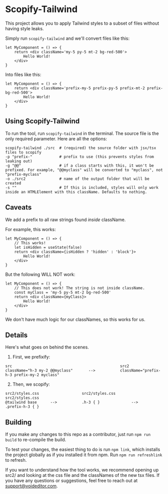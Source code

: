 
# Scopify-Tailwind

This project allows you to apply Tailwind styles to a subset of files without having style leaks.

Simply run `scopify-tailwind` and we'll convert files like this:

```
let MyComponent = () => {
    return <div className='my-5 py-5 mt-2 bg-red-500'>
        Hello World!
    </div>
}
```
Into files like this:
```
let MyComponent = () => {
    return <div className='prefix-my-5 prefix-py-5 prefix-mt-2 prefix-bg-red-500'>
        Hello World!
    </div>
}
```


## Using Scopify-Tailwind
To run the tool, run `scopify-tailwind` in the terminal. The source file is the only required parameter. Here are all the options:

```
scopify-tailwind ./src  # (required) the source folder with jsx/tsx files to scopify 
-p "prefix-"            # prefix to use (this prevents styles from leaking out)
-g "@@"                 # if a class starts with this, it won't be prefixed. For example, "@@myclass" will be converted to "myclass", not "prefix-myclass"
-o ./src2               # name of the output folder that will be created
-s ""                   # If this is included, styles will only work inside an HTMLElement with this className. Defaults to nothing. 
```


## Caveats
We add a prefix to all raw strings found *inside* className. 

For example, this works:
```
let MyComponent = () => {
    // This works!
    let isHidden = useState(false)
    return <div className={isHidden ? 'hidden' : 'block'}>
        Hello World!
    </div>
}
```

But the following WILL NOT work:

```
let MyComponent = () => {
    // This does not work! The string is not inside className.
    const myClass = 'my-5 py-5 mt-2 bg-red-500'
    return <div className={myClass}>
        Hello World!
    </div>
}
```

We don't have much logic for our classNames, so this works for us.


## Details

Here's what goes on behind the scenes.

1. First, we prefixify:
```
src                                                src2
className="h-3 my-2 @@myclass"       -->           className="prefix-h-3 prefix-my-2 myclass"
```



2. Then, we scopify:
```
src2/styles.css                   src2/styles.css                     src2/styles.css
@tailwind base      -->           .h-3 { }              -->           .prefix-h-3 { }
```



## Building

If you make any changes to this repo as a contributor, just run `npm run build` to re-compile the build.

To test your changes, the easiest thing to do is run `npm link`, which installs the project globally as if you installed it from npm. Run `npm run refreshlink` to refresh.

If you want to understand how the tool works, we recommend opening up src2/ and looking at the css file and the classNames of the new tsx files. If you have any questions or suggestions, feel free to reach out at support@voideditor.com.

